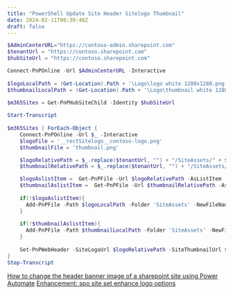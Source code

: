 ```yaml
---
title: "PowerShell Update Site Header Sitelogo Thumbnail"
date: 2024-02-11T06:39:48Z
draft: false
---
```


```PowerShell
$AdminCenterURL="https://contoso-admin.sharepoint.com"
$tenantUrl = "https://contoso.sharepoint.com"
$hubSiteUrl = "https://contoso.sharepoint.com"

Connect-PnPOnline -Url $AdminCenterURL -Interactive
 
$logoLocalPath = (Get-Location).Path + '\Logo\logo white 1280x1280.png'
$thumbnailLocalPath = (Get-Location).Path + '\Logo\thumbnail white 1280x1280.png'
 
$m365Sites = Get-PnPHubSiteChild -Identity $hubSiteUrl

Start-Transcript
 
$m365Sites | ForEach-Object {
    Connect-PnPOnline -Url $_ -Interactive
    $logoFile = '__rectSitelogo__contoso-logo.png'
    $thumbnailFile = 'thumbnail.png'

    $logoRelativePath = $_.replace($tenantUrl, "") + "/SiteAssets/" + $logoFile
    $thumbnailRelativePath = $_.replace($tenantUrl, "") + "/SiteAssets/" + $logoFile

    $logoAslistItem =  Get-PnPFile -Url $logoRelativePath -AsListItem
    $thumbnailAslistItem =  Get-PnPFile -Url $thumbnailRelativePath -AsListItem
 
    if(!$logoAslistItem){
      Add-PnPFile -Path $logoLocalPath -Folder 'SiteAssets' -NewFileName $logoFile | Out-Null
    }
    
    if(!$thumbnailAslistItem){
      Add-PnPFile -Path $thumbnailLocalPath -Folder 'SiteAssets' -NewFileName $thumbnailFile | Out-Null
    }
 
    Set-PnPWebHeader -SiteLogoUrl $logoRelativePath -SiteThumbnailUrl $thumbnailRelativePath
}
Stop-Transcript
```

[How to change the header banner image of a sharepoint site using Power Automate](https://powerusers.microsoft.com/t5/General-Power-Automate/How-to-change-the-header-banner-image-of-a-sharepoint-site-using/td-p/1675774)
[Enhancement: spo site set enhance logo options ](https://github.com/pnp/cli-microsoft365/issues/5495)
